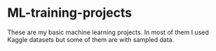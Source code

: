 # ML-training-projects
These are my basic machine learning projects. In most of them I used Kaggle datasets but some of them are with sampled data.
